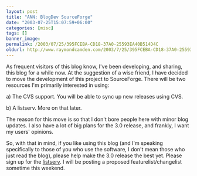 ```yaml
---
layout: post
title: "ANN: BlogDev SourceForge"
date: "2003-07-25T15:07:59+06:00"
categories: [misc]
tags: []
banner_image: 
permalink: /2003/07/25/395FCEBA-CD18-37A0-25593EA40B514D4C
oldurl: http://www.raymondcamden.com/2003/7/25/395FCEBA-CD18-37A0-25593EA40B514D4C
---
```


As frequent visitors of this blog know, I've been developing, and sharing, this blog for a while now. At the suggestion of a wise friend, I have decided to move the development of this project to SourceForge. There will be two resources I'm primarily interested in using:

a) The CVS support. You will be able to sync up new releases using CVS.

b) A listserv. More on that later.

The reason for this move is so that I don't bore people here with minor blog updates. I also have a lot of big plans for the 3.0 release, and frankly, I want my users' opinions. 

So, with that in mind, if you like using this blog (and I'm speaking specifically to those of you who use the software, I don't mean those who just read the blog), please help make the 3.0 release the best yet. Please sign up for the <a href="https://lists.sourceforge.net/lists/listinfo/blogcfc-develop">
listserv</a>. I will be posting a proposed featurelist/changelist sometime this weekend.
